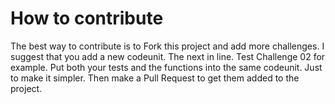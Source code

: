 # How to contribute
The best way to contribute is to Fork this project and add more challenges. 
I suggest that you add a new codeunit. The next in line. Test Challenge 02 for example. 
Put both your tests and the functions into the same codeunit. Just to make it simpler. 
Then make a Pull Request to get them added to the project. 
